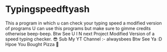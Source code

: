 # Typingspeedftyash
This a program in which u can check your typing speed a modified version of programs
U can use this programs but make sure to gimme credits otherwise beep-beep.
Btw See U I N next Project
Modified Version of a speed typing checker.
😎
Sub My YT Channel :- alwaysbees 
Btw See Ya :D
Hpoe You Bought Pizza 🍕
